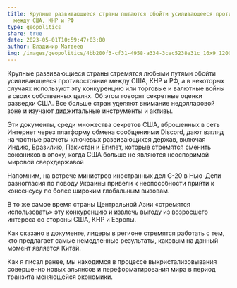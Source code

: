 ```yaml
---
title: Крупные развивающиеся страны пытаются обойти усиливающееся противостояние
  между США, КНР и РФ
type: geopolitics
share: true
date: 2023-05-01T10:59:47+03:00
author: Владимир Матвеев
img: /images/geopolitics/4bb200f3-cf31-4958-a334-3cec5238e31c_16x9_1200x676.webp
---
```

Крупные развивающиеся страны стремятся любыми путями обойти усиливающееся противостояние между США, КНР и РФ, а в некоторых случаях используют эту конкуренцию или торговые и валютные войны в своих собственных целях. Об этом говорят секретные оценки разведки США. Все больше стран уделяют внимание недолларовой зоне и изучают диджитальные инструменты и активы.

Эти документы, среди множества секретов США, вброшенных в сеть Интернет через платформу обмена сообщениями Discord, дают взгляд на частные расчеты ключевых развивающихся держав, включая Индию, Бразилию, Пакистан и Египет, которые стремятся сменить союзников в эпоху, когда США больше не являются неоспоримой мировой сверхдержавой

Напомним, на встрече министров иностранных дел G-20 в Нью-Дели разногласия по поводу Украины привели к неспособности прийти к консенсусу по более широким глобальным вызовам.

В то же самое время страны Центральной Азии «стремятся использовать» эту конкуренцию и извлечь выгоду из возросшего интереса со стороны США, КНР и Европы.

Как сказано в документе, лидеры в регионе стремятся работать с тем, кто предлагает самые немедленные результаты, каковым на данный момент является Китай.

Как я писал ранее, мы находимся в процессе выкристализовывания совершенно новых альянсов и переформатирования мира в период транзита меняющейся экономики.